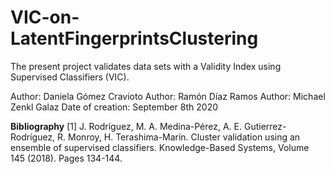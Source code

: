 # VIC-on-LatentFingerprintsClustering
The present project validates data sets with a Validity Index using Supervised Classifiers (VIC).

Author: Daniela Gómez Cravioto
Author: Ramón Díaz Ramos
Author: Michael Zenkl Galaz
Date of creation: September 8th 2020

**Bibliography**
[1] J. Rodríguez, M. A. Medina-Pérez, A. E. Gutierrez-Rodríguez, R. Monroy, H. Terashima-Marín. Cluster validation using an ensemble of supervised classifiers. Knowledge-Based Systems, Volume 145 (2018). Pages 134-144.
